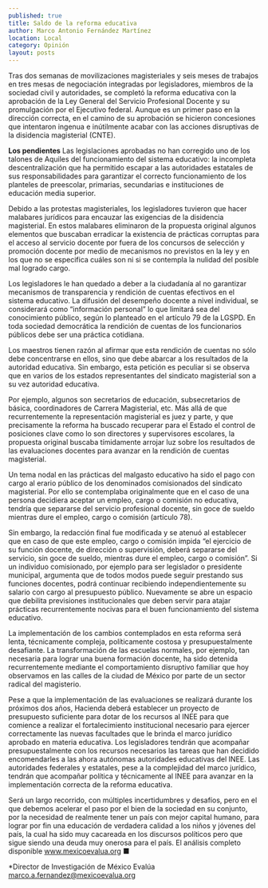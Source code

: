 ```yaml
---
published: true
title: Saldo de la reforma educativa
author: Marco Antonio Fernández Martínez
location: Local
category: Opinión
layout: posts
---
```


Tras dos semanas de movilizaciones magisteriales y seis meses de trabajos en tres mesas de negociación integradas por legisladores, miembros de la sociedad civil y autoridades, se completó la reforma educativa con la aprobación de la Ley General del Servicio Profesional Docente y su promulgación por el Ejecutivo federal. Aunque es un primer paso en la dirección correcta, en el camino de su aprobación se hicieron concesiones que intentaron ingenua e inútilmente acabar con las acciones disruptivas de la disidencia magisterial (CNTE). 

**Los pendientes**
Las legislaciones aprobadas no han corregido uno de los talones de Aquiles del funcionamiento del sistema educativo: la incompleta descentralización que ha permitido escapar a las autoridades estatales de sus responsabilidades para garantizar el correcto funcionamiento de los planteles de preescolar, primarias, secundarias e instituciones de educación media superior. 

Debido a las protestas magisteriales, los legisladores tuvieron que hacer malabares jurídicos para encauzar las exigencias de la disidencia magisterial. En estos malabares eliminaron de la propuesta original algunos elementos que buscaban erradicar la existencia de prácticas corruptas para el acceso al servicio docente por fuera de los concursos de selección y promoción docente por medio de mecanismos no previstos en la ley y en los que no se especifica cuáles son ni si se contempla la nulidad del posible mal logrado cargo. 

Los legisladores le han quedado a deber a la ciudadanía al no garantizar mecanismos de transparencia y rendición de cuentas efectivos en el sistema educativo. La difusión del desempeño docente a nivel individual, se considerará como “información personal” lo que limitará sea del conocimiento público, según lo planteado en el artículo 79 de la LGSPD. En toda sociedad democrática la rendición de cuentas de los funcionarios públicos debe ser una práctica cotidiana. 

Los maestros tienen razón al afirmar que esta rendición de cuentas no sólo debe concentrarse en ellos, sino que debe abarcar a los resultados de la autoridad educativa.  Sin embargo, esta petición es peculiar si se observa que en varios de los estados representantes del sindicato magisterial son a su vez autoridad educativa.

Por ejemplo, algunos son secretarios de educación, subsecretarios de básica, coordinadores de Carrera Magisterial, etc.  Más allá de que recurrentemente la representación magisterial es juez y parte, y que precisamente la reforma ha buscado recuperar para el Estado el control de posiciones clave como lo son directores y supervisores escolares, la propuesta original buscaba tímidamente arrojar luz sobre los resultados de las evaluaciones docentes para avanzar en la rendición de cuentas magisterial.  

Un tema nodal en las prácticas del malgasto educativo ha sido el pago con cargo al erario público de los denominados comisionados del sindicato magisterial.  Por ello se contemplaba originalmente que en el caso de una persona decidiera aceptar un empleo, cargo o comisión no educativa, tendría que separarse del servicio profesional docente, sin goce de sueldo mientras dure el empleo, cargo o comisión (artículo 78).

Sin embargo, la redacción final fue modificada y se atenuó al establecer que en caso de que este empleo, cargo o comisión impida “el ejercicio de su función docente, de dirección o supervisión, deberá separarse del servicio, sin goce de sueldo, mientras dure el empleo, cargo o comisión”.  Si un individuo comisionado, por ejemplo para ser legislador o presidente municipal, argumenta que de todos modos puede seguir prestando sus funciones docentes, podrá continuar recibiendo independientemente su salario con cargo al presupuesto público. Nuevamente se abre un espacio que debilita previsiones institucionales que deben servir para atajar prácticas recurrentemente nocivas para el buen funcionamiento del sistema educativo.  

La implementación de los cambios contemplados en esta reforma será lenta, técnicamente compleja, políticamente costosa y presupuestalmente desafiante.  La transformación de las escuelas normales, por ejemplo, tan necesaria para lograr una buena formación docente, ha sido detenida recurrentemente mediante el comportamiento disruptivo familiar que hoy observamos en las calles de la ciudad de México por parte de un sector radical del magisterio.

Pese a que la implementación de las evaluaciones se realizará durante los próximos dos años, Hacienda deberá establecer un proyecto de presupuesto suficiente para dotar de los recursos al INEE para que comience a realizar el fortalecimiento institucional necesario para ejercer correctamente las nuevas facultades que le brinda el marco jurídico aprobado en materia educativa.  Los legisladores tendrán que acompañar presupuestalmente con los recursos necesarios las tareas que han decidido encomendarles a las ahora autónomas autoridades educativas del INEE.  Las autoridades federales y estatales, pese a la complejidad del marco jurídico, tendrán que acompañar política y técnicamente al INEE para avanzar en la implementación correcta de la reforma educativa.  

Será un largo recorrido, con múltiples incertidumbres y desafíos, pero en el que debemos acelerar el paso por el bien de la sociedad en su conjunto, por la necesidad de realmente tener un país con mejor capital humano, para lograr por fin una educación de verdadera calidad a los niños y jóvenes del país, la cual ha sido muy cacareada en los discursos políticos pero que sigue siendo una deuda muy onerosa para el país.  El análisis completo disponible www.mexicoevalua.org  ■

*Director de Investigación de México Evalúa
marco.a.fernandez@mexicoevalua.org
